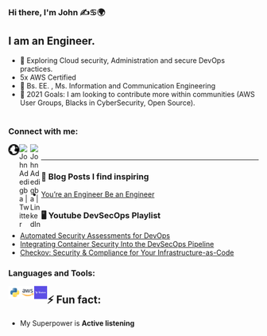 ### Hi there, I'm John ✍♋🌍


## I am an Engineer. 

- 🌱 Exploring Cloud security, Administration and secure DevOps practices.
- 5x AWS Certified 
- 👯 Bs. EE. , Ms. Information and Communication Engineering
- 🥅 2021 Goals: I am looking to contribute more within communities (AWS User Groups, Blacks in CyberSecurity, Open Source). 


#
### Connect with me:

[<img align="left" alt="project" width="22px" src="https://raw.githubusercontent.com/iconic/open-iconic/master/svg/globe.svg" />][website]
[<img align="left" alt="John Adedigba | Twitter" width="22px" src="https://cdn.jsdelivr.net/npm/simple-icons@v3/icons/twitter.svg" />][twitter]
[<img align="left" alt="John Adedigba | LinkedIn" width="22px" src="https://cdn.jsdelivr.net/npm/simple-icons@v3/icons/linkedin.svg" />][linkedin]
<br />


---
### 📝 Blog Posts I find inspiring

<!-- BLOG-POST-LIST:START -->
- [You’re an Engineer Be an Engineer](https://duffney.io/youre-an-engineer-be-an-engineer/)
<!-- BLOG-POST-LIST:END -->
### 🖥️ Youtube DevSecOps Playlist

<!-- YOUTUBE:START -->
- [Automated Security Assessments for DevOps](https://www.youtube.com/watch?v=nrDM4smetVs)
- [Integrating Container Security Into the DevSecOps Pipeline](https://www.youtube.com/watch?v=4Jd28k3mjrk)
- [Checkov: Security & Compliance for Your Infrastructure-as-Code](https://www.youtube.com/watch?v=n5EdM-e-9DU)
<!-- YOUTUBE:END -->

### Languages and Tools:

[<img align="left" alt="Python" width="26px" src="https://raw.githubusercontent.com/github/explore/80688e429a7d4ef2fca1e82350fe8e3517d3494d/topics/python/python.png" />][UdacityCloudDevOps]
[<img align="left" alt="AWS" width="26px" src="https://raw.githubusercontent.com/github/explore/fbceb94436312b6dacde68d122a5b9c7d11f9524/topics/aws/aws.png" />][AWSAcclaim]
[<img align="left" alt="Terraform" width="26px" src="https://raw.githubusercontent.com/github/explore/80688e429a7d4ef2fca1e82350fe8e3517d3494d/topics/terraform/terraform.png" />][UdacityCloudDevOps]
##
[website]: https://codeSTACKr.com
[twitter]: https://twitter.com/Jnoblez
[linkedin]: https://www.linkedin.com/in/johnadedigba/
[UdacityCloudDevOps]:https://confirm.udacity.com/C5RSJT6R
[AWSAcclaim]: https://www.youracclaim.com/users/john-adedigba/badges


## ⚡ Fun fact: 
- My Superpower is **Active listening**
